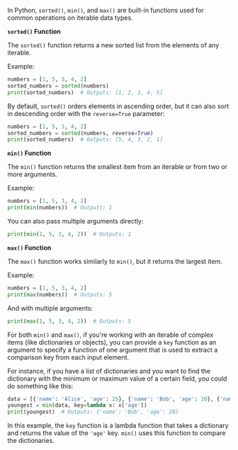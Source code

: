 In Python, `sorted()`, `min()`, and `max()` are built-in functions used for common operations on iterable data types.

**`sorted()` Function**

The `sorted()` function returns a new sorted list from the elements of any iterable.

Example:

```python
numbers = [1, 5, 3, 4, 2]
sorted_numbers = sorted(numbers)
print(sorted_numbers)  # Outputs: [1, 2, 3, 4, 5]
```

By default, `sorted()` orders elements in ascending order, but it can also sort in descending order with the `reverse=True` parameter:

```python
numbers = [1, 5, 3, 4, 2]
sorted_numbers = sorted(numbers, reverse=True)
print(sorted_numbers)  # Outputs: [5, 4, 3, 2, 1]
```

**`min()` Function**

The `min()` function returns the smallest item from an iterable or from two or more arguments.

Example:

```python
numbers = [1, 5, 3, 4, 2]
print(min(numbers))  # Outputs: 1
```

You can also pass multiple arguments directly:

```python
print(min(1, 5, 3, 4, 2))  # Outputs: 1
```

**`max()` Function**

The `max()` function works similarly to `min()`, but it returns the largest item.

Example:

```python
numbers = [1, 5, 3, 4, 2]
print(max(numbers))  # Outputs: 5
```

And with multiple arguments:

```python
print(max(1, 5, 3, 4, 2))  # Outputs: 5
```

For both `min()` and `max()`, if you're working with an iterable of complex items (like dictionaries or objects), you can provide a `key` function as an argument to specify a function of one argument that is used to extract a comparison key from each input element.

For instance, if you have a list of dictionaries and you want to find the dictionary with the minimum or maximum value of a certain field, you could do something like this:

```python
data = [{'name': 'Alice', 'age': 25}, {'name': 'Bob', 'age': 20}, {'name': 'Charlie', 'age': 30}]
youngest = min(data, key=lambda x: x['age'])
print(youngest)  # Outputs: {'name': 'Bob', 'age': 20}
```

In this example, the `key` function is a lambda function that takes a dictionary and returns the value of the `'age'` key. `min()` uses this function to compare the dictionaries.